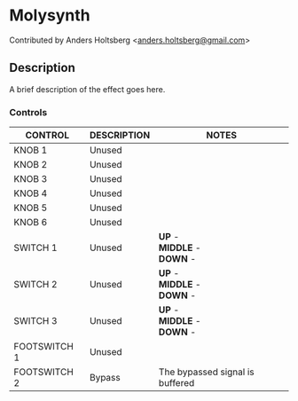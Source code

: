 # Molysynth

Contributed by Anders Holtsberg \<<anders.holtsberg@gmail.com>\>

## Description

A brief description of the effect goes here.

### Controls

| CONTROL | DESCRIPTION | NOTES |
|-|-|-|
| KNOB 1 | Unused |  |
| KNOB 2 | Unused |  |
| KNOB 3 | Unused |  |
| KNOB 4 | Unused |  |
| KNOB 5 | Unused |  |
| KNOB 6 | Unused |  |
| SWITCH 1 | Unused | **UP** - <br/>**MIDDLE** - <br/>**DOWN** -  |
| SWITCH 2 | Unused | **UP** - <br/>**MIDDLE** - <br/>**DOWN** -  |
| SWITCH 3 | Unused | **UP** - <br/>**MIDDLE** - <br/>**DOWN** -  |
| FOOTSWITCH 1 | Unused |  |
| FOOTSWITCH 2 | Bypass | The bypassed signal is buffered |
